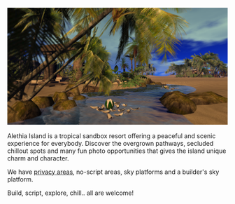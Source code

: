 <p align="center">
  <img class="img-thumbnail" src="https://raw.githubusercontent.com/Alethia-Island/assets/master/images/sandbox/backgrounds/river_and_stones.png" alt="Image of Alethia Island">
</p>

Alethia Island is a tropical sandbox resort offering a peaceful and scenic experience for everybody. Discover the overgrown pathways, secluded chillout spots and many fun photo opportunities that gives the island unique charm and character.

We have [privacy areas](./sandbox/areas/privacy), no-script areas, sky platforms and a builder's sky platform.

Build, script, explore, chill.. all are welcome!